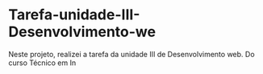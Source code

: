 # Tarefa-unidade-III-Desenvolvimento-we
Neste projeto, realizei a tarefa da unidade III de Desenvolvimento web. Do curso Técnico em In

